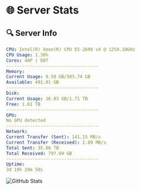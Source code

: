 # 🌐 Server Stats
## 🔍 Server Info
```yaml
CPU: Intel(R) Xeon(R) CPU E5-2699 v4 @ 1259.10GHz
CPU Usage: 1.30%
Cores: 44P | 88T
-----------------------------------
Memory:
Current Usage: 9.50 GB/503.74 GB
Available: 491.01 GB
-----------------------------------
Disk:
Current Usage: 16.83 GB/1.71 TB
Free: 1.61 TB
-----------------------------------
GPU:
No GPU detected
-----------------------------------
Network:
Current Transfer (Sent): 141.15 MB/s
Current Transfer (Received): 2.09 MB/s
Total Sent: 35.86 TB
Total Received: 797.69 GB
-----------------------------------
Uptime:
3d 19h 29m 50s
```
![GitHub Stats](https://img.shields.io/badge/Updated-2025-02-11_18:13:08-blue)